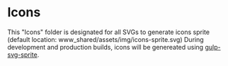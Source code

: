 # Icons

This "Icons" folder is designated for all SVGs to generate icons sprite (default location: www_shared/assets/img/icons-sprite.svg)
During development and production builds, icons will be genereated using [gulp-svg-sprite](https://www.npmjs.com/package/gulp-svg-sprite).
